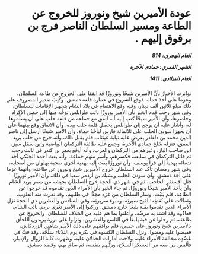 <h1 dir="rtl">عودة الأميرين شيخ ونوروز للخروج عن الطاعة ومسير السلطان الناصر فرج بن برقوق إليهم .</h1>

<h5 dir="rtl">العام الهجري:  814

الشهر القمري: جمادى الآخرة

العام الميلادي: 1411</h5>

<p dir="rtl">تواترت الأخبارُ بأنَّ الأميرين شيخًا ونوروزًا قد اتفقا على الخروج عن طاعة السلطان، وعزما على أخذ حماة، فوقع الشروع في عمارة قلعة دمشق، وكُتِبَ تقدير المصروف على ذلك مبلغ ثلاثين ألف دينار، وفيه وقع الاهتمام في بلاد الشام بتجهيز الإقامات للسلطان، وفي شهر رجب قدم الخبر بأن الأمير نوروزًا نائب طرابلس توجَّه منها إلى حصن الأكراد وحاصرها، وأن الأمير شيخًا كتب إليه أنه اتفق مع جماعة من قلعة حلب على أن يسلِّموها له، وأشار عليه أن يرجع إلى طرابلس يحصل قلعة حلب بيده، وأن الاتفاق وقع بينهما على أن يجهزا سودن الجلب على ثلاثمائة فارس ليأخُذَ حماة، وأن الأمير شيخًا أرسل إلى ناصر الدين محمد بن دلغادر يعرض عليه نيابة عينتاب فلم يقبل ذلك، وأنه خرج من حلب يريد العمق، فنزله سَلخ جمادى الآخرة، وجمع عليه طائفة التركمان البياضية وابن سقل سيز، ابن صاحب الباز، وغيرهم من التركمان والعرب، وأنه أوقع بعمر بن كندر في ثالث رجب، ثم قاتل التركمان في سابعه، فكسرهم، وأسر منهم جماعة، وأنه بعث أحمد الجنكي أحد ندمائه بهدية إلى قرا يوسف، وأن نوروزًا بعث إليه بهدية أخرى صحبة بهلوان من أصحابه، وفي شهر رمضان تأكد عند السلطان خروج الأميرين شيخ ونوروز عن طاعته، وأنهما عزما على أخذ دمشق، وأن سودن الجلب ويشبك بن أزدمر سعيا في ذلك، وأن الأمير نوروزًا قتل أقسنقر الحاجب، ثم في شهر ذي الحجة خرج السلطان بجيشه من مصر يريد الشام وأن يأخذ الأمير شيخًا ونوروزًا، ثم جاء الخبر بأن الأمراء الذين تقدموه قد خرجوا عن الطاعة، فلم يَثبُت، وسار السلطان من غزة مجدًّا في طلبهم، وقد نفرت منه القلوب، وتمالأت على بُغضِه؛ لقبح سيرتِه، وسوء سريرتِه، وفي السادس والعشرين ذي الحجة نزل الأمراء الذين تقدموا بقبة يلبغا خارج دمشق، وركبوا إلى الأمير تغري بردي نائب الشام، فعادُوه وقد اشتد به مرضُه، وأعلنوا بما هم عليه من الخلاف للسلطان، والخروج عن طاعته، ثم رحلوا عن قبة يلبغا في التاسع والعشرين، ونزلوا على برزة يريدون اللحاق بالأميرين شيخ ونوروز على حمص، فلم يوافقهم على ذلك الأمير شاهين الزردكاش، فقبضوا عليه ومضوا، ونزل السلطان الكسوة في بكرة يوم الثلاثاء سَلْخَه، وقد فتَّ في عَضُدِه مخالفة الأمراء عليه، ولاحت أمارات الخذلان عليه، وظهرت كآبة الزوال والإدبار، فألبس من معه من العسكر السلاح، ورتَّبهم بنفسه، ثم ساق بهم، وقصد دمشق.</p></br>
